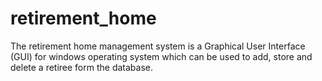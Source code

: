 # retirement_home
The retirement home management system is a Graphical User Interface (GUI) for windows operating system which can be used to add, store and delete a retiree form the database. 
